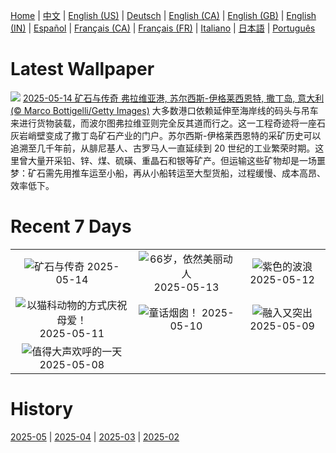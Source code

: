[Home](../README.md) | [中文](zh-CN.md) | [English (US)](en-US.md) | [Deutsch](de-DE.md) | [English (CA)](en-CA.md) | [English (GB)](en-GB.md) | [English (IN)](en-IN.md) | [Español](es-ES.md) | [Français (CA)](fr-CA.md) | [Français (FR)](fr-FR.md) | [Italiano](it-IT.md) | [日本語](ja-JP.md) | [Português](pt-BR.md)

# Latest Wallpaper
![](https://www.bing.com/th?id=OHR.SardiniaFlavia_ZH-CN6784449568_UHD.jpg)
[2025-05-14 矿石与传奇 弗拉维亚港, 苏尔西斯-伊格莱西恩特, 撒丁岛, 意大利(© Marco Bottigelli/Getty Images)](https://www.bing.com/th?id=OHR.SardiniaFlavia_ZH-CN6784449568_UHD.jpg)
大多数港口依赖延伸至海岸线的码头与吊车来进行货物装载，而波尔图弗拉维亚则完全反其道而行之。这一工程奇迹将一座石灰岩峭壁变成了撒丁岛矿石产业的门户。苏尔西斯-伊格莱西恩特的采矿历史可以追溯至几千年前，从腓尼基人、古罗马人一直延续到 20 世纪的工业繁荣时期。这里曾大量开采铅、锌、煤、硫磺、重晶石和银等矿产。但运输这些矿物却是一场噩梦：矿石需先用推车运至小船，再从小船转运至大型货船，过程缓慢、成本高昂、效率低下。

# Recent 7 Days
|  |  |  |
|:---:|:---:|:---:|
| ![](https://www.bing.com/th?id=OHR.SardiniaFlavia_ZH-CN6784449568_400x240.jpg "矿石与传奇") 2025-05-14 | ![](https://www.bing.com/th?id=OHR.TorresChile_ZH-CN6319613148_400x240.jpg "66岁，依然美丽动人") 2025-05-13 | ![](https://www.bing.com/th?id=OHR.IrisGarden_ZH-CN6226448882_400x240.jpg "紫色的波浪") 2025-05-12 |
| ![](https://www.bing.com/th?id=OHR.LeopardMother_ZH-CN6134353524_400x240.jpg "以猫科动物的方式庆祝母爱！") 2025-05-11 | ![](https://www.bing.com/th?id=OHR.Castildetierra_ZH-CN6042529770_400x240.jpg "童话烟囱！") 2025-05-10 | ![](https://www.bing.com/th?id=OHR.CuteChameleon_ZH-CN5029981236_400x240.jpg "融入又突出") 2025-05-09 |
| ![](https://www.bing.com/th?id=OHR.RhyoliteDonkeys_ZH-CN2626127533_400x240.jpg "值得大声欢呼的一天") 2025-05-08 |  |  |

# History
[2025-05](../archives/wallpaper/zh-CN/w_2025_05.md) | [2025-04](../archives/wallpaper/zh-CN/w_2025_04.md) | [2025-03](../archives/wallpaper/zh-CN/w_2025_03.md) | [2025-02](../archives/wallpaper/zh-CN/w_2025_02.md)
